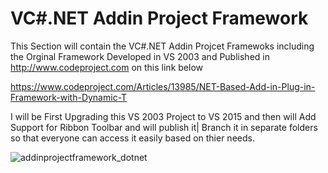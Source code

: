
VC#.NET Addin Project Framework 
===============================

This Section will contain the VC#.NET Addin Projcet Framewoks including the Orginal Framework Developed in VS 2003 and Published in http://www.codeproject.com on this link below

https://www.codeproject.com/Articles/13985/NET-Based-Add-in-Plug-in-Framework-with-Dynamic-T

I will be First Upgrading this VS 2003 Project to VS 2015 and then will Add Support for Ribbon Toolbar and will publish it| Branch it in separate folders so that everyone can access it easily based on thier needs.  

 ![addinprojectframework_dotnet](https://user-images.githubusercontent.com/26991414/48570042-5394ed00-e929-11e8-873e-a58bab370eb3.JPG)
